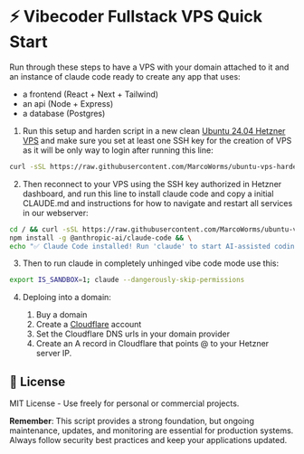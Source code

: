# ⚡ Vibecoder Fullstack VPS Quick Start

Run through these steps to have a VPS with your domain attached to it and an instance of claude code ready to create any app that uses:

- a frontend (React + Next + Tailwind)
- an api (Node + Express)
- a database (Postgres)

1) Run this setup and harden script in a new clean [Ubuntu 24.04 Hetzner VPS](https://console.hetzner.com/projects) and make sure you set at least one SSH key for the creation of VPS as it will be only way to login after running this line:

```bash
curl -sSL https://raw.githubusercontent.com/MarcoWorms/ubuntu-vps-harden/main/fullstack-harden.sh | sudo bash && sudo reboot
```

2) Then reconnect to your VPS using the SSH key authorized in Hetzner dashboard, and run this line to install claude code and copy a initial CLAUDE.md and instructions for how to navigate and restart all services in our webserver:

```bash
cd / && curl -sSL https://raw.githubusercontent.com/MarcoWorms/ubuntu-vps-hardened-fullstack-webserver/main/CLAUDE.md > CLAUDE.md && \
npm install -g @anthropic-ai/claude-code && \
echo "✅ Claude Code installed! Run 'claude' to start AI-assisted coding"
```

3) Then to run claude in completely unhinged vibe code mode use this:

```bash
export IS_SANDBOX=1; claude --dangerously-skip-permissions
```

4) Deploing into a domain:

    1) Buy a domain
    2) Create a [Cloudflare](https://dash.cloudflare.com/) account
    3) Set the Cloudflare DNS urls in your domain provider
    4) Create an A record in Cloudflare that points @ to your Hetzner server IP.

## 📜 License

MIT License - Use freely for personal or commercial projects.

**Remember**: This script provides a strong foundation, but ongoing maintenance, updates, and monitoring are essential for production systems. Always follow security best practices and keep your applications updated.
